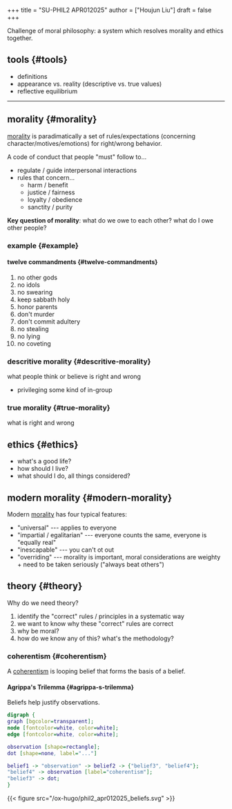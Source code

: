 +++
title = "SU-PHIL2 APR012025"
author = ["Houjun Liu"]
draft = false
+++

Challenge of moral philosophy: a system which resolves morality and ethics together.


## tools {#tools}

-   definitions
-   appearance vs. reality (descriptive vs. true values)
-   reflective equilibrium

---


## morality {#morality}

[morality](#morality) is paradimatically a set of rules/expectations (concerning character/motives/emotions) for right/wrong behavior.

A code of conduct that people "must" follow to...

-   regulate / guide interpersonal interactions
-   rules that concern...
    -   harm / benefit
    -   justice / fairness
    -   loyalty / obedience
    -   sanctity / purity

**Key question of morality**: what do we owe to each other? what do I owe other people?


### example {#example}


#### twelve commandments {#twelve-commandments}

1.  no other gods
2.  no idols
3.  no swearing
4.  keep sabbath holy
5.  honor parents
6.  don't murder
7.  don't commit adultery
8.  no stealing
9.  no lying
10. no coveting


### descritive morality {#descritive-morality}

what people think or believe is right and wrong

-   privileging some kind of in-group


### true morality {#true-morality}

what is right and wrong


## ethics {#ethics}

-   what's a good life?
-   how should I live?
-   what should I do, all things considered?


## modern morality {#modern-morality}

Modern [morality](#morality) has four typical features:

-   "universal" --- applies to everyone
-   "impartial / egalitarian" --- everyone counts the same, everyone is "equally real"
-   "inescapable" --- you can't ot out
-   "overriding" --- morality is important, moral considerations are weighty + need to be taken seriously ("always beat others")


## theory {#theory}

Why do we need theory?

1.  identify the "correct" rules / principles in a systematic way
2.  we want to know why these "correct" rules are correct
3.  why be moral?
4.  how do we know any of this? what's the methodology?


### coherentism {#coherentism}

A [coherentism](#coherentism) is looping belief that forms the basis of a belief.


#### Agrippa's Trilemma {#agrippa-s-trilemma}

Beliefs help justify observations.

```dot
digraph {
graph [bgcolor=transparent];
node [fontcolor=white, color=white];
edge [fontcolor=white, color=white];

observation [shape=rectangle];
dot [shape=none, label="..."]

belief1 -> "observation" -> belief2 -> {"belief3", "belief4"};
"belief4" -> observation [label="coherentism"];
"belief3" -> dot;
}
```

{{< figure src="/ox-hugo/phil2_apr012025_beliefs.svg" >}}
